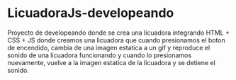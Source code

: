 # LicuadoraJs-developeando
Proyecto de developeando donde se crea una licuadora integrando HTML + CSS + JS donde creamos una licuadora que cuando presionamos el boton de encendido, cambia de una imagen estatica a un gif  y reproduce el sonido de una licuadora funcionando y cuando lo presionamos nuevamente, vuelve a la imagen estatica de la licuadora y se detiene el sonido.

